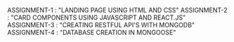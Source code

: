  ASSIGNMENT-1 : "LANDING PAGE USING HTML AND CSS"
 ASSIGNMENT-2 : "CARD COMPONENTS USING JAVASCRIPT AND REACT.JS"
 ASSIGNMENT-3 : "CREATING RESTFUL API'S WITH MONGODB"
 ASSIGNMENT-4 : "DATABASE CREATION IN MONGOOSE"
